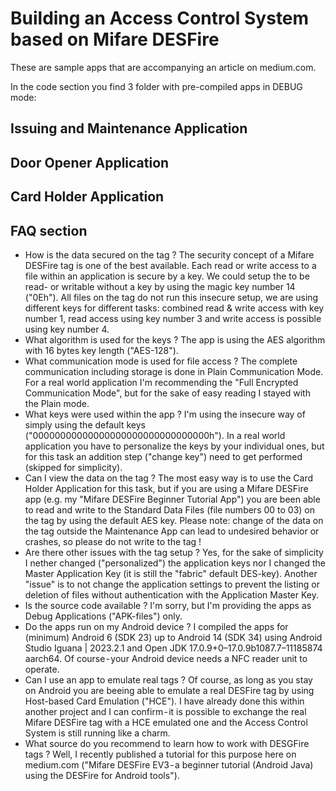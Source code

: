 # Building an Access Control System based on Mifare DESFire
These are sample apps that are accompanying an article on medium.com.

In the code section you find 3 folder with pre-compiled apps in DEBUG mode:

## Issuing and Maintenance Application


## Door Opener Application


## Card Holder Application

## FAQ section

- How is the data secured on the tag ? The security concept of a Mifare DESFire tag is one of the best available. Each read or write access to a file within an application is secure by a key. We could setup the to be read- or writable without a key by using the magic key number 14 ("0Eh"). All files on the tag do not run this insecure setup, we are using different keys for different tasks: combined read & write access with key number 1, read access using key number 3 and write access is possible using key number 4.
- What algorithm is used for the keys ? The app is using the AES algorithm with 16 bytes key length ("AES-128").
- What communication mode is used for file access ? The complete communication including storage is done in Plain Communication Mode. For a real world application I'm recommending the "Full Encrypted Communication Mode", but for the sake of easy reading I stayed with the Plain mode.
- What keys were used within the app ? I'm using the insecure way of simply using the default keys ("00000000000000000000000000000000h"). In a real world application you have to personalize the keys by your individual ones, but for this task an addition step ("change key") need to get performed (skipped for simplicity).
- Can I view the data on the tag ? The most easy way is to use the Card Holder Application for this task, but if you are using a Mifare DESFire app (e.g. my "Mifare DESFire Beginner Tutorial App") you are been able to read and write to the Standard Data Files (file numbers 00 to 03) on the tag by using the default AES key. Please note: change of the data on the tag outside the Maintenance App can lead to undesired behavior or crashes, so please do not write to the tag !
- Are there other issues with the tag setup ? Yes, for the sake of simplicity I nether changed ("personalized") the application keys nor I changed the Master Application Key (it is still the "fabric" default DES-key). Another "issue" is to not change the application settings to prevent the listing or deletion of files without authentication with the Application Master Key. 
- Is the source code available ? I'm sorry, but I'm providing the apps as Debug Applications ("APK-files") only.
- Do the apps run on my Android device ? I compiled the apps for (minimum) Android 6 (SDK 23) up to Android 14 (SDK 34) using Android Studio Iguana | 2023.2.1 and Open JDK 17.0.9+0–17.0.9b1087.7–11185874 aarch64. Of course - your Android device needs a NFC reader unit to operate.
- Can I use an app to emulate real tags ? Of course, as long as you stay on Android you are beeing able to emulate a real DESFire tag by using Host-based Card Emulation ("HCE"). I have already done this within another project and I can confirm - it is possible to exchange the real Mifare DESFire tag with a HCE emulated one and the Access Control System is still running like a charm.
- What source do you recommend to learn how to work with DESGFire tags ? Well, I recently published a tutorial for this purpose here on medium.com ("Mifare DESFire EV3 - a beginner tutorial (Android Java) using the DESFire for Android tools").

